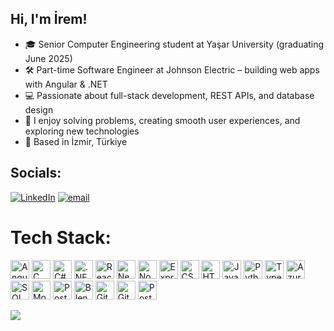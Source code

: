 ## Hi, I'm İrem!

- 🎓 Senior Computer Engineering student at Yaşar University (graduating June 2025)
- 🛠️ Part-time Software Engineer at Johnson Electric – building web apps with Angular & .NET
- 💻 Passionate about full-stack development, REST APIs, and database design
- 🎨 I enjoy solving problems, creating smooth user experiences, and exploring new technologies
- 📍 Based in İzmir, Türkiye

## Socials:
[![LinkedIn](https://img.shields.io/badge/LinkedIn-%230077B5.svg?logo=linkedin&logoColor=white)](https://linkedin.com/in/iremdemir70) [![email](https://img.shields.io/badge/Email-D14836?logo=gmail&logoColor=white)](mailto:iremdemi70@hotmail.com) 

# Tech Stack:
<p align="left">
  <img src="https://github.com/get-icon/geticon/raw/master/icons/angular-icon.svg" alt="Angular" width="30px" height="30px">
  <img src="https://github.com/get-icon/geticon/raw/master/icons/c.svg" alt="C" width="30px" height="30px">
  <img src="https://github.com/get-icon/geticon/raw/master/icons/c-sharp.svg" alt="C#" width="30px" height="30px">
  <img src="https://upload.wikimedia.org/wikipedia/commons/7/7d/Microsoft_.NET_logo.svg" alt=".NET Framework" width="30px" height="30px">
  <img src="https://github.com/get-icon/geticon/raw/master/icons/react.svg" alt="React" width="30px" height="30px">
  <img src="https://github.com/get-icon/geticon/raw/master/icons/nextjs-icon.svg" alt="Next.js" width="30px" height="30px">
  <img src="https://github.com/get-icon/geticon/raw/master/icons/nodejs-icon.svg" alt="Node.js" width="30px" height="30px">
  <img src="https://github.com/get-icon/geticon/raw/master/icons/express.svg" alt="Express" width="30px" height="30px">
  <img src="https://github.com/get-icon/geticon/raw/master/icons/css-3.svg" alt="CSS3" width="30px" height="30px">
  <img src="https://github.com/get-icon/geticon/raw/master/icons/html-5.svg" alt="HTML5" width="30px" height="30px">
  <img src="https://github.com/get-icon/geticon/raw/master/icons/javascript.svg" alt="JavaScript" width="30px" height="30px">
  <img src="https://github.com/get-icon/geticon/raw/master/icons/python.svg" alt="Python" width="30px" height="30px">
  <img src="https://github.com/get-icon/geticon/raw/master/icons/typescript-icon.svg" alt="TypeScript" width="30px" height="30px">
  <img src="https://github.com/get-icon/geticon/raw/master/icons/azure-icon.svg" alt="Azure" width="30px" height="30px">
  <img src="https://cdn.jsdelivr.net/gh/devicons/devicon/icons/microsoftsqlserver/microsoftsqlserver-plain.svg" alt="SQL Server" width="30px" height="30px">
  <img src="https://github.com/get-icon/geticon/raw/master/icons/mongodb-icon.svg" alt="MongoDB" width="30px" height="30px">
  <img src="https://github.com/get-icon/geticon/raw/master/icons/postgresql.svg" alt="PostgreSQL" width="30px" height="30px">
  <img src="https://github.com/get-icon/geticon/raw/master/icons/blender.svg" alt="Blender" width="30px" height="30px">
  <img src="https://github.com/get-icon/geticon/raw/master/icons/git-icon.svg" alt="Git" width="30px" height="30px">
  <img src="https://github.com/get-icon/geticon/raw/master/icons/github-icon.svg" alt="GitHub" width="30px" height="30px">
  <img src="https://github.com/get-icon/geticon/raw/master/icons/postman.svg" alt="Postman" width="30px" height="30px">
</p>


![](https://github-readme-stats.vercel.app/api/top-langs/?username=iremdemir70&theme=rose&hide_border=false&include_all_commits=false&count_private=true&layout=compact)


<!-- Proudly created with GPRM ( https://gprm.itsvg.in ) -->
